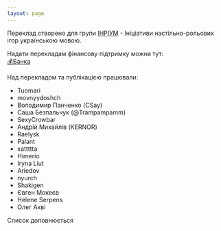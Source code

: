 ```yaml
---
layout: page
---
```


Переклад створено для групи [ІНРІУМ](https://t.me/inrium) - Ініціативи настільно-рольових ігор українською мовою.

Надати перекладам фінансову підтримку можна тут:  
[💰Банка](https://send.monobank.ua/jar/Z4PzGDzMb)  

Над перекладом та публікацією працювали:
- Tuomari
- movnyydoshch
- Володимир Панченко (CSay)
- Саша Безпальчук (@Trampampamm)
- SexyCrowbar
- Андрій Михайлів (KERNOR)
- Raelysk
- Palant
- xattttta
- Himerio
- Iryna Liut
- Ariedov
- nyurch
- Shakigen
- Євген Мокеєв
- Helene Serpens
- Олег Акві

Cписок доповнюється
